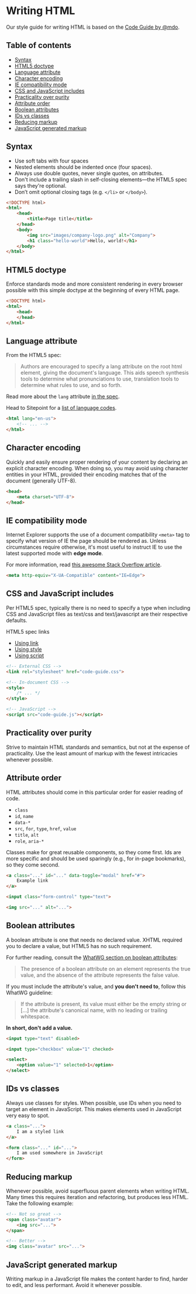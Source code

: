 # Writing HTML

Our style guide for writing HTML is based on the [Code Guide by @mdo](http://codeguide.co/).

## Table of contents

- [Syntax](#syntax)
- [HTML5 doctype](#html5-doctype)
- [Language attribute](#language-attribute)
- [Character encoding](#character-encoding)
- [IE compatibility mode](#ie-compatibility-mode)
- [CSS and JavaScript includes](#css-and-javascript-includes)
- [Practicality over purity](#practicality-over-purity)
- [Attribute order](#attribute-order)
- [Boolean attributes](#boolean-attributes)
- [IDs vs classes](#ids-vs-classes)
- [Reducing markup](#reducing-markup)
- [JavaScript generated markup](#javascript-generated-markup)

## Syntax

- Use soft tabs with four spaces
- Nested elements should be indented once (four spaces).
- Always use double quotes, never single quotes, on attributes.
- Don't include a trailing slash in self-closing elements—the HTML5 spec says they're optional.
- Don’t omit optional closing tags (e.g. `</li>` or `</body>`).

```html
<!DOCTYPE html>
<html>
    <head>
        <title>Page title</title>
    </head>
    <body>
        <img src="images/company-logo.png" alt="Company">
        <h1 class="hello-world">Hello, world!</h1>
    </body>
</html>
```

## HTML5 doctype

Enforce standards mode and more consistent rendering in every browser possible with this simple doctype at the beginning of every HTML page.

```html
<!DOCTYPE html>
<html>
    <head>
    </head>
</html>
```

## Language attribute

From the HTML5 spec:

> Authors are encouraged to specify a lang attribute on the root html element, giving the document's language. 
> This aids speech synthesis tools to determine what pronunciations to use, translation tools to determine what 
> rules to use, and so forth.

Read more about the `lang` attribute [in the spec](http://w3c.github.io/html/semantics.html#the-html-element).

Head to Sitepoint for a [list of language codes](https://www.sitepoint.com/web-foundations/iso-2-letter-language-codes/).

```html
<html lang="en-us">
    <!-- ... -->
</html>
```

## Character encoding

Quickly and easily ensure proper rendering of your content by declaring an explicit character encoding. When doing so, 
you may avoid using character entities in your HTML, provided their encoding matches that of the document (generally UTF-8).

```html
<head>
    <meta charset="UTF-8">
</head>
```

## IE compatibility mode
Internet Explorer supports the use of a document compatibility `<meta>` tag to specify what version of IE the page should 
be rendered as. Unless circumstances require otherwise, it's most useful to instruct IE to use the latest supported 
mode with **edge mode**.

For more information, read [this awesome Stack Overflow article](http://stackoverflow.com/questions/6771258/whats-the-difference-if-meta-http-equiv-x-ua-compatible-content-ie-edge-e).

```html
<meta http-equiv="X-UA-Compatible" content="IE=Edge">
```

## CSS and JavaScript includes

Per HTML5 spec, typically there is no need to specify a type when including CSS and JavaScript files as text/css and 
text/javascript are their respective defaults.

HTML5 spec links

- [Using link](https://www.w3.org/TR/2011/WD-html5-20110525/semantics.html#the-link-element)
- [Using style](https://www.w3.org/TR/2011/WD-html5-20110525/semantics.html#the-style-element)
- [Using script](https://www.w3.org/TR/2011/WD-html5-20110525/scripting-1.html#the-script-element)

```html
<!-- External CSS -->
<link rel="stylesheet" href="code-guide.css">

<!-- In-document CSS -->
<style>
    /* ... */
</style>

<!-- JavaScript -->
<script src="code-guide.js"></script>
```

## Practicality over purity

Strive to maintain HTML standards and semantics, but not at the expense of practicality. Use the least amount of markup 
with the fewest intricacies whenever possible.

## Attribute order

HTML attributes should come in this particular order for easier reading of code.

- `class`
- `id`, `name`
- `data-*`
- `src`, `for`, `type`, `href`, `value`
- `title`, `alt`
- `role`, `aria-*`

Classes make for great reusable components, so they come first. Ids are more specific and should be used sparingly 
(e.g., for in-page bookmarks), so they come second.

```html
<a class="..." id="..." data-toggle="modal" href="#">
    Example link
</a>

<input class="form-control" type="text">

<img src="..." alt="...">
```

## Boolean attributes

A boolean attribute is one that needs no declared value. XHTML required you to declare a value, but HTML5 has no such requirement.

For further reading, consult the [WhatWG section on boolean attributes](http://www.whatwg.org/specs/web-apps/current-work/multipage/common-microsyntaxes.html#boolean-attributes):

> The presence of a boolean attribute on an element represents the true value, and the absence of the attribute 
> represents the false value.

If you must include the attribute's value, and **you don't need to**, follow this WhatWG guideline:

> If the attribute is present, its value must either be the empty string or [...] the attribute's canonical name, with 
> no leading or trailing whitespace.

**In short, don't add a value.**

```html
<input type="text" disabled>

<input type="checkbox" value="1" checked>

<select>
    <option value="1" selected>1</option>
</select>
```

## IDs vs classes

Always use classes for styles. When possible, use IDs when you need to target an element in JavaScript. This makes 
elements used in JavaScript very easy to spot.

```html
<a class="...">
    I am a styled link
</a>

<form class="..." id="...">
    I am used somewhere in JavaScript
</form>
```

## Reducing markup

Whenever possible, avoid superfluous parent elements when writing HTML. Many times this requires iteration and refactoring, 
but produces less HTML. Take the following example:

```html
<!-- Not so great -->
<span class="avatar">
    <img src="...">
</span>

<!-- Better -->
<img class="avatar" src="...">
```

## JavaScript generated markup

Writing markup in a JavaScript file makes the content harder to find, harder to edit, and less performant. Avoid it whenever possible.
